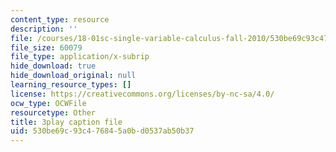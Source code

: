 ```yaml
---
content_type: resource
description: ''
file: /courses/18-01sc-single-variable-calculus-fall-2010/530be69c93c476845a0bd0537ab50b37_kCPVBl953eY.srt
file_size: 60079
file_type: application/x-subrip
hide_download: true
hide_download_original: null
learning_resource_types: []
license: https://creativecommons.org/licenses/by-nc-sa/4.0/
ocw_type: OCWFile
resourcetype: Other
title: 3play caption file
uid: 530be69c-93c4-7684-5a0b-d0537ab50b37
---
```


